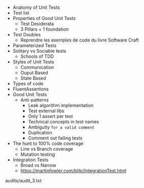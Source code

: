 - Anatomy of Unit Tests
- Test list
- Properties of Good Unit Tests
	- Test Desiderata
	- 3 Pillars + 1 foundation
- Test Doubles
	- Reprendre les exemples de code du livre Software Craft
- Parameterized Tests
- Solitary vs Sociable tests
	- Schools of TDD
- Styles of Unit Tests
	- Communication
	- Ouput Based
	- State Based
- Types of code
- FluentAssertions
- Good Unit Tests
	- Anti-patterns
		- Leak algorithm implementation
		- Test external libs
		- Only 1 assert per test
		- Technical concepts in test names
		- Ambiguity `for a valid comment`
		- Duplication
		- Comment out failing tests
- The hunt to 100% code coverage
	- Line vs Branch coverage
	- Mutation testing
- Integration Tests
	- Broad vs Narrow
	- https://martinfowler.com/bliki/IntegrationTest.html



	
audits/audit_3.txt
